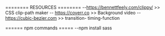 ======== RESOURCES ========
--https://bennettfeely.com/clippy/ >> CSS clip-path maker
-- https://coverr.co >> Background video
--https://cubic-bezier.com >> transition- timing-function

====== npm commands =====
--npm install sass
 